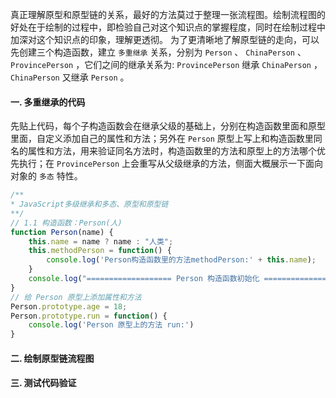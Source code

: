 <!--
 * @Author: jerrychane
 * @LastEditors: jerrychane
 * @Date: 2021-09-23 23:06:09
 * @LastEditTime: 2021-09-23 23:25:27
-->
真正理解原型和原型链的关系，最好的方法莫过于整理一张流程图。绘制流程图的好处在于绘制的过程中，即检验自己对这个知识点的掌握程度，同时在绘制过程中加深对这个知识点的印象，理解更透彻。
为了更清晰地了解原型链的走向，可以先创建三个构造函数，建立 `多重继承` 关系，分别为 `Person` 、 `ChinaPerson` 、 `ProvincePerson` ，它们之间的继承关系为: `ProvincePerson` 继承 `ChinaPerson` ， `ChinaPerson` 又继承 `Person` 。
 

#### 一. 多重继承的代码

先贴上代码，每个子构造函数会在继承父级的基础上，分别在构造函数里面和原型里面，自定义添加自己的属性和方法；另外在 `Person` 原型上写上和构造函数里同名的属性和方法，用来验证同名方法时，构造函数里的方法和原型上的方法哪个优先执行；在 `ProvincePerson` 上会重写从父级继承的方法，侧面大概展示一下面向对象的 `多态` 特性。

```js
/**
* JavaScript多级继承和多态、原型和原型链
**/
// 1.1 构造函数：Person(人)
function Person(name) {
    this.name = name ? name : "人类";
    this.methodPerson = function() {
        console.log('Person构造函数里的方法methodPerson:' + this.name);
    }
    console.log("=================== Person 构造函数初始化 ===================")
}
// 给 Person 原型上添加属性和方法
Person.prototype.age = 18;
Person.prototype.run = function() {
    console.log('Person 原型上的方法 run:')
}
```

#### 二. 绘制原型链流程图

#### 三. 测试代码验证
